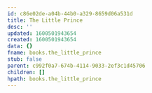 ```yaml
---
id: c86e02de-a04b-44b0-a329-8659d06a531d
title: The Little Prince
desc: ''
updated: 1600501943654
created: 1600501943654
data: {}
fname: books.the_little_prince
stub: false
parent: c992f0a7-674b-4114-9033-2ef3c1d45706
children: []
hpath: books.the_little_prince
---
```

## 
